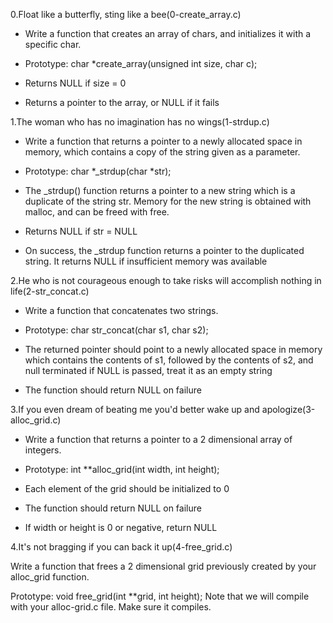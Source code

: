 
0.Float like a butterfly, sting like a bee(0-create_array.c)

- Write a function that creates an array of chars, and initializes it with a specific char.

- Prototype: char *create_array(unsigned int size, char c);
- Returns NULL if size = 0
- Returns a pointer to the array, or NULL if it fails

1.The woman who has no imagination has no wings(1-strdup.c)

- Write a function that returns a pointer to a newly allocated space in memory, which contains a copy of the string given as a parameter.

- Prototype: char *_strdup(char *str);
- The _strdup() function returns a pointer to a new string which is a duplicate of the string str. Memory for the new string is obtained with malloc, and can be freed with free.
- Returns NULL if str = NULL
- On success, the _strdup function returns a pointer to the duplicated string. It returns NULL if insufficient memory was available

2.He who is not courageous enough to take risks will accomplish nothing in life(2-str_concat.c)

- Write a function that concatenates two strings.

- Prototype: char str_concat(char s1, char s2);
- The returned pointer should point to a newly allocated space in memory which contains the contents of s1, followed by the contents of s2, and null terminated
if NULL is passed, treat it as an empty string
- The function should return NULL on failure

3.If you even dream of beating me you'd better wake up and apologize(3-alloc_grid.c)

- Write a function that returns a pointer to a 2 dimensional array of integers.

- Prototype: int **alloc_grid(int width, int height);
- Each element of the grid should be initialized to 0
- The function should return NULL on failure
- If width or height is 0 or negative, return NULL

4.It's not bragging if you can back it up(4-free_grid.c)

Write a function that frees a 2 dimensional grid previously created by your alloc_grid function.

Prototype: void free_grid(int **grid, int height);
Note that we will compile with your alloc-grid.c file. Make sure it compiles.


